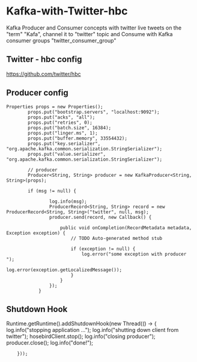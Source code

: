 # Kafka-with-Twitter-hbc
Kafka Producer and Consumer concepts with twitter live tweets on the "term" "Kafa", channel it to "twitter" topic and Consume with Kafka consumer groups "twitter_consumer_group"

## Twitter - hbc config

https://github.com/twitter/hbc

## Producer config

```
Properties props = new Properties();
		props.put("bootstrap.servers", "localhost:9092");
		props.put("acks", "all");
		props.put("retries", 0);
		props.put("batch.size", 16384);
		props.put("linger.ms", 1);
		props.put("buffer.memory", 33554432);
		props.put("key.serializer", "org.apache.kafka.common.serialization.StringSerializer");
		props.put("value.serializer", "org.apache.kafka.common.serialization.StringSerializer");

		// producer
		Producer<String, String> producer = new KafkaProducer<String, String>(props);
    
    	if (msg != null) {

				log.info(msg);
				ProducerRecord<String, String> record = new ProducerRecord<String, String>("twitter", null, msg);
				producer.send(record, new Callback() {

					public void onCompletion(RecordMetadata metadata, Exception exception) {
						// TODO Auto-generated method stub

						if (exception != null) {
							log.error("some exception with producer ");
							log.error(exception.getLocalizedMessage());
						}
					}
				});
			}
```

## Shutdown Hook

Runtime.getRuntime().addShutdownHook(new Thread(() -> {
			log.info("stopping application ...");
			log.info("shutting down client from twitter");
			hosebirdClient.stop();
			log.info("closing producer");
			producer.close();
			log.info("done!");

		}));
